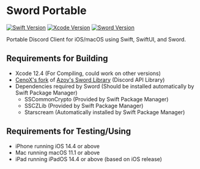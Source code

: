 # Sword Portable
[![Swift Version](https://img.shields.io/badge/Swift-5.3.2-orange.svg?style=flat-square)](https://swift.org)
[![Xcode Version](https://img.shields.io/badge/Xcode-12.4-blue.svg?style=flat-square)](https://developer.apple.com/xcode/)
[![Sword Version](https://img.shields.io/badge/Sword-0.9.2--CenoX-critical.svg?style=flat-square)](https://github.com/CenoX/Sword)

Portable Discord Client for iOS/macOS using Swift, SwiftUI, and Sword.

## Requirements for Building
- Xcode 12.4 (For Compiling, could work on other versions)
- [CenoX's fork](https://github.com/CenoX/Sword) of [Azoy's Sword Library](https://github.com/Azoy/Sword) (Discord API Library)
- Dependencies required by Sword (Should be installed automatically by Swift Package Manager)
  - SSCommonCrypto (Provided by Swift Package Manager)
  - SSCZLib (Provided by Swift Package Manager)
  - Starscream (Automatically installed by Swift Package Manager)
 
## Requirements for Testing/Using
- iPhone running iOS 14.4 or above
- Mac running macOS 11.1 or above
- iPad running iPadOS 14.4 or above (based on iOS release)
